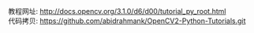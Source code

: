 教程网址: http://docs.opencv.org/3.1.0/d6/d00/tutorial_py_root.html  
代码拷贝: https://github.com/abidrahmank/OpenCV2-Python-Tutorials.git  

